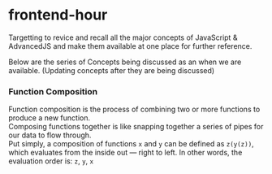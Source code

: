 # frontend-hour 

Targetting to revice and recall all the major concepts of JavaScript & AdvancedJS and make them available at one place for further reference. 

Below are the series of Concepts being discussed as an when we are available. (Updating concepts after they are being discussed)

### Function Composition 

Function composition is the process of combining two or more functions to produce a new function.  
Composing functions together is like snapping together a series of pipes for our data to flow through.  
Put simply, a composition of functions `x` and `y` can be defined as `z(y(z))`, which evaluates from the inside out — right to left. 
In other words, the evaluation order is: `z`, `y`, `x`

